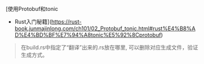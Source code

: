 [使用Protobuf和tonic
- Rust入门秘籍](https://rust-book.junmajinlong.com/ch101/02_Protobuf_tonic.html#rust%E4%B8%AD%E4%BD%BF%E7%94%A8tonic%E5%92%8Cprotobuf)

> 在build.rs中指定了“翻译”出来的<proto>.rs放在哪里, 可以删除对应生成文件，验证生成方式。
